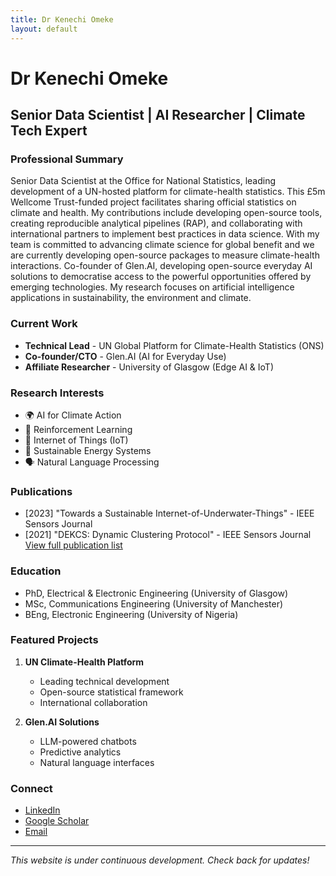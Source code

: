 ```yaml
---
title: Dr Kenechi Omeke
layout: default
---
```


# Dr Kenechi Omeke
## Senior Data Scientist | AI Researcher | Climate Tech Expert

### Professional Summary
Senior Data Scientist at the Office for National Statistics, leading development of a UN-hosted platform for climate-health statistics. This £5m Wellcome Trust-funded project facilitates sharing official statistics on climate and health. My contributions include developing open-source tools, creating reproducible analytical pipelines (RAP), and collaborating with international partners to implement best practices in data science. With my team is committed to advancing climate science for global benefit and we are currently developing open-source packages to measure climate-health interactions. Co-founder of Glen.AI, developing open-source everyday AI solutions to democratise access to the powerful opportunities offered by emerging technologies. My research focuses on artificial intelligence applications in sustainability, the environment and climate.

### Current Work
- **Technical Lead** - UN Global Platform for Climate-Health Statistics (ONS)
- **Co-founder/CTO** - Glen.AI (AI for Everyday Use)
- **Affiliate Researcher** - University of Glasgow (Edge AI & IoT)

### Research Interests
- 🌍 AI for Climate Action
- 🤖 Reinforcement Learning
- 🌱 Internet of Things (IoT)
- 🔋 Sustainable Energy Systems
- 🗣️ Natural Language Processing

### Publications
- [2023] "Towards a Sustainable Internet-of-Underwater-Things" - IEEE Sensors Journal
- [2021] "DEKCS: Dynamic Clustering Protocol" - IEEE Sensors Journal
[View full publication list](https://scholar.google.com/citations?user=AVQJbh4AAAAJ)

### Education
- PhD, Electrical & Electronic Engineering (University of Glasgow)
- MSc, Communications Engineering (University of Manchester)
- BEng, Electronic Engineering (University of Nigeria)

### Featured Projects
1. **UN Climate-Health Platform**
   - Leading technical development
   - Open-source statistical framework
   - International collaboration

2. **Glen.AI Solutions**
   - LLM-powered chatbots
   - Predictive analytics
   - Natural language interfaces

### Connect
- [LinkedIn](https://www.linkedin.com/in/kenomeke)
- [Google Scholar](https://scholar.google.com/citations?user=AVQJbh4AAAAJ)
- [Email](mailto:mailomeke@gmail.com)

---
*This website is under continuous development. Check back for updates!*
